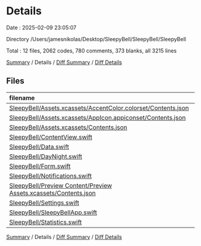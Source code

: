 # Details

Date : 2025-02-09 23:05:07

Directory /Users/jamesnikolas/Desktop/SleepyBell/SleepyBell/SleepyBell

Total : 12 files,  2062 codes, 780 comments, 373 blanks, all 3215 lines

[Summary](results.md) / Details / [Diff Summary](diff.md) / [Diff Details](diff-details.md)

## Files
| filename | language | code | comment | blank | total |
| :--- | :--- | ---: | ---: | ---: | ---: |
| [SleepyBell/Assets.xcassets/AccentColor.colorset/Contents.json](/SleepyBell/Assets.xcassets/AccentColor.colorset/Contents.json) | JSON | 11 | 0 | 1 | 12 |
| [SleepyBell/Assets.xcassets/AppIcon.appiconset/Contents.json](/SleepyBell/Assets.xcassets/AppIcon.appiconset/Contents.json) | JSON | 14 | 0 | 1 | 15 |
| [SleepyBell/Assets.xcassets/Contents.json](/SleepyBell/Assets.xcassets/Contents.json) | JSON | 6 | 0 | 1 | 7 |
| [SleepyBell/ContentView.swift](/SleepyBell/ContentView.swift) | Swift | 333 | 128 | 73 | 534 |
| [SleepyBell/Data.swift](/SleepyBell/Data.swift) | Swift | 304 | 94 | 59 | 457 |
| [SleepyBell/DayNight.swift](/SleepyBell/DayNight.swift) | Swift | 94 | 61 | 16 | 171 |
| [SleepyBell/Form.swift](/SleepyBell/Form.swift) | Swift | 445 | 171 | 92 | 708 |
| [SleepyBell/Notifications.swift](/SleepyBell/Notifications.swift) | Swift | 192 | 73 | 35 | 300 |
| [SleepyBell/Preview Content/Preview Assets.xcassets/Contents.json](/SleepyBell/Preview%20Content/Preview%20Assets.xcassets/Contents.json) | JSON | 6 | 0 | 1 | 7 |
| [SleepyBell/Settings.swift](/SleepyBell/Settings.swift) | Swift | 142 | 73 | 32 | 247 |
| [SleepyBell/SleepyBellApp.swift](/SleepyBell/SleepyBellApp.swift) | Swift | 11 | 6 | 4 | 21 |
| [SleepyBell/Statistics.swift](/SleepyBell/Statistics.swift) | Swift | 504 | 174 | 58 | 736 |

[Summary](results.md) / Details / [Diff Summary](diff.md) / [Diff Details](diff-details.md)